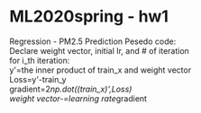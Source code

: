 # ML2020spring - hw1
 Regression - PM2.5 Prediction
 Pesedo code:  
 Declare weight vector, initial Ir, and # of iteration  
   for i_th iteration:  
     y'=the inner product of train_x and weight vector  
     Loss=y'-train_y  
     gradient=2*np.dot((train_x)',Loss)  
     weight vector-=learning rate*gradient  
